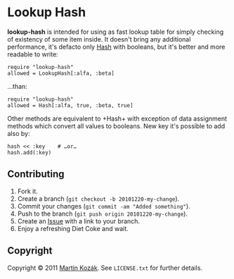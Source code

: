 Lookup Hash
===========

**lookup-hash** is intended for using as fast lookup table for simply 
checking of existency of some item inside. It doesn't bring any 
additional performance, it's defacto only [Hash][1] with booleans, 
but it's better and more readable to write:

    require "lookup-hash"
    allowed = LookupHash[:alfa, :beta]

…than:

    require "lookup-hash"
    allowed = Hash[:alfa, true, :beta, true]
   
Other methods are equivalent to +Hash+ with exception of data assignment
methods which convert all values to booleans. New key it's possible to 
add also by:

    hash << :key    # …or…
    hash.add(:key)

Contributing
------------

1. Fork it.
2. Create a branch (`git checkout -b 20101220-my-change`).
3. Commit your changes (`git commit -am "Added something"`).
4. Push to the branch (`git push origin 20101220-my-change`).
5. Create an [Issue][2] with a link to your branch.
6. Enjoy a refreshing Diet Coke and wait.

Copyright
---------

Copyright &copy; 2011 [Martin Kozák][3]. See `LICENSE.txt` for
further details.

[1]: http://www.ruby-doc.org/core/classes/File.html
[2]: http://github.com/martinkozak/em-sequence/issues
[3]: http://www.martinkozak.net/
[4]: http://rubyeventmachine.com/
